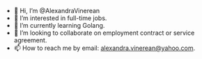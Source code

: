 - 👋 Hi, I’m @AlexandraVinerean
- 👀 I’m interested in full-time jobs.
- 🌱 I’m currently learning Golang.
- 💞️ I’m looking to collaborate on employment contract or service agreement. 
- 📫 How to reach me by email: alexandra.vinerean@yahoo.com.

<!---
AlexandraVinerean/AlexandraVinerean is a ✨ special ✨ repository because its `README.md` (this file) appears on your GitHub profile.
You can click the Preview link to take a look at your changes.
--->
<!--- test1 --->
